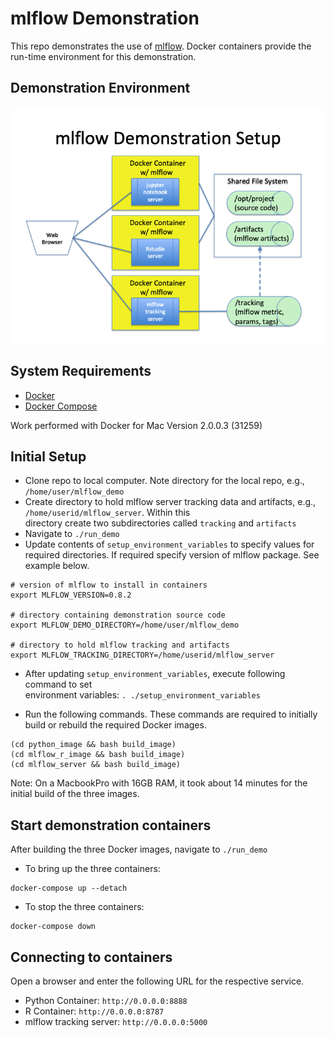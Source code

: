 # mlflow Demonstration

This repo demonstrates the use of [mlflow](https://github.com/mlflow/mlflow).  Docker containers
provide the run-time environment for this demonstration.

## Demonstration Environment
![](images/demo_environment_architecture.png)


## System Requirements
* [Docker](https://docs.docker.com/develop/)
* [Docker Compose](https://docs.docker.com/compose/overview/)

Work performed with Docker for Mac Version 2.0.0.3 (31259)


## Initial Setup
* Clone repo to local computer.  Note directory for the local repo, e.g., `/home/user/mlflow_demo`
* Create directory to hold mlflow server tracking data and artifacts, e.g., `/home/userid/mlflow_server`.  Within this  
directory create two subdirectories called `tracking` and `artifacts`
* Navigate to `./run_demo`
* Update contents of `setup_environment_variables` to specify values for required directories.  If required specify 
version of mlflow package.  See example below.
```
# version of mlflow to install in containers
export MLFLOW_VERSION=0.8.2

# directory containing demonstration source code
export MLFLOW_DEMO_DIRECTORY=/home/user/mlflow_demo

# directory to hold mlflow tracking and artifacts
export MLFLOW_TRACKING_DIRECTORY=/home/userid/mlflow_server

```
* After updating `setup_environment_variables`, execute following command to set  
environment variables: `. ./setup_environment_variables`

* Run the following commands.  These commands are required 
to initially build or rebuild the required Docker images.
```
(cd python_image && bash build_image)
(cd mlflow_r_image && bash build_image)
(cd mlflow_server && bash build_image)
```
Note:  On a MacbookPro with 16GB RAM, it took about 14 minutes for the initial 
build of the three images.


## Start demonstration containers
After building the three Docker images, navigate to `./run_demo`
* To bring up the three containers:
```
docker-compose up --detach
```
* To stop the three containers:
```
docker-compose down
```

## Connecting to containers
Open a browser and enter the following URL for the respective service.
* Python Container:  `http://0.0.0.0:8888`
* R Container: `http://0.0.0.0:8787`
* mlflow tracking server: `http://0.0.0.0:5000`